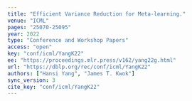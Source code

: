 ```yaml
---
title: "Efficient Variance Reduction for Meta-learning."
venue: "ICML"
pages: "25070-25095"
year: 2022
type: "Conference and Workshop Papers"
access: "open"
key: "conf/icml/YangK22"
ee: "https://proceedings.mlr.press/v162/yang22g.html"
url: "https://dblp.org/rec/conf/icml/YangK22"
authors: ["Hansi Yang", "James T. Kwok"]
sync_version: 3
cite_key: "conf/icml/YangK22"
---
```

